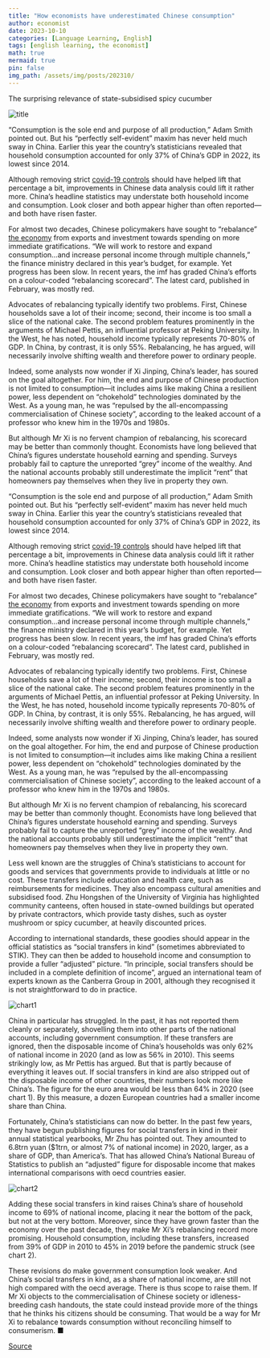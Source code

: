 ```yaml
---
title: "How economists have underestimated Chinese consumption"
author: economist
date: 2023-10-10
categories: [Language Learning, English]
tags: [english learning, the economist]
math: true
mermaid: true
pin: false
img_path: /assets/img/posts/202310/
---
```




The surprising relevance of state-subsidised spicy cucumber

![title](20231014_FNP502.webp)

“Consumption is the sole end and purpose of all production,” Adam Smith pointed out. But his “perfectly self-evident” maxim has never held much sway in China. Earlier this year the country’s statisticians revealed that household consumption accounted for only 37% of China’s GDP in 2022, its lowest since 2014.

Although removing strict [covid-19 controls](https://www.economist.com/china/2022/12/06/china-is-dismantling-its-zero-covid-machine) should have helped lift that percentage a bit, improvements in Chinese data analysis could lift it rather more. China’s headline statistics may understate both household income and consumption. Look closer and both appear higher than often reported—and both have risen faster.

For almost two decades, Chinese policymakers have sought to “rebalance” [the economy](https://www.economist.com/leaders/2023/08/24/why-chinas-economy-wont-be-fixed) from exports and investment towards spending on more immediate gratifications. “We will work to restore and expand consumption…and increase personal income through multiple channels,” the finance ministry declared in this year’s budget, for example. Yet progress has been slow. In recent years, the imf has graded China’s efforts on a colour-coded “rebalancing scorecard”. The latest card, published in February, was mostly red.

Advocates of rebalancing typically identify two problems. First, Chinese households save a lot of their income; second, their income is too small a slice of the national cake. The second problem features prominently in the arguments of Michael Pettis, an influential professor at Peking University. In the West, he has noted, household income typically represents 70-80% of GDP. In China, by contrast, it is only 55%. Rebalancing, he has argued, will necessarily involve shifting wealth and therefore power to ordinary people.

Indeed, some analysts now wonder if Xi Jinping, China’s leader, has soured on the goal altogether. For him, the end and purpose of Chinese production is not limited to consumption—it includes aims like making China a resilient power, less dependent on “chokehold” technologies dominated by the West. As a young man, he was “repulsed by the all-encompassing commercialisation of Chinese society”, according to the leaked account of a professor who knew him in the 1970s and 1980s.

But although Mr Xi is no fervent champion of rebalancing, his scorecard may be better than commonly thought. Economists have long believed that China’s figures understate household earning and spending. Surveys probably fail to capture the unreported “grey” income of the wealthy. And the national accounts probably still underestimate the implicit “rent” that homeowners pay themselves when they live in property they own.

“Consumption is the sole end and purpose of all production,” Adam Smith pointed out. But his “perfectly self-evident” maxim has never held much sway in China. Earlier this year the country’s statisticians revealed that household consumption accounted for only 37% of China’s GDP in 2022, its lowest since 2014.

Although removing strict [covid-19 controls](https://www.economist.com/china/2022/12/06/china-is-dismantling-its-zero-covid-machine) should have helped lift that percentage a bit, improvements in Chinese data analysis could lift it rather more. China’s headline statistics may understate both household income and consumption. Look closer and both appear higher than often reported—and both have risen faster.

For almost two decades, Chinese policymakers have sought to “rebalance” [the economy](https://www.economist.com/leaders/2023/08/24/why-chinas-economy-wont-be-fixed) from exports and investment towards spending on more immediate gratifications. “We will work to restore and expand consumption…and increase personal income through multiple channels,” the finance ministry declared in this year’s budget, for example. Yet progress has been slow. In recent years, the imf has graded China’s efforts on a colour-coded “rebalancing scorecard”. The latest card, published in February, was mostly red.

Advocates of rebalancing typically identify two problems. First, Chinese households save a lot of their income; second, their income is too small a slice of the national cake. The second problem features prominently in the arguments of Michael Pettis, an influential professor at Peking University. In the West, he has noted, household income typically represents 70-80% of GDP. In China, by contrast, it is only 55%. Rebalancing, he has argued, will necessarily involve shifting wealth and therefore power to ordinary people.

Indeed, some analysts now wonder if Xi Jinping, China’s leader, has soured on the goal altogether. For him, the end and purpose of Chinese production is not limited to consumption—it includes aims like making China a resilient power, less dependent on “chokehold” technologies dominated by the West. As a young man, he was “repulsed by the all-encompassing commercialisation of Chinese society”, according to the leaked account of a professor who knew him in the 1970s and 1980s.

But although Mr Xi is no fervent champion of rebalancing, his scorecard may be better than commonly thought. Economists have long believed that China’s figures understate household earning and spending. Surveys probably fail to capture the unreported “grey” income of the wealthy. And the national accounts probably still underestimate the implicit “rent” that homeowners pay themselves when they live in property they own.

Less well known are the struggles of China’s statisticians to account for goods and services that governments provide to individuals at little or no cost. These transfers include education and health care, such as reimbursements for medicines. They also encompass cultural amenities and subsidised food. Zhu Hongshen of the University of Virginia has highlighted community canteens, often housed in state-owned buildings but operated by private contractors, which provide tasty dishes, such as oyster mushroom or spicy cucumber, at heavily discounted prices.

According to international standards, these goodies should appear in the official statistics as “social transfers in kind” (sometimes abbreviated to STIK). They can then be added to household income and consumption to provide a fuller “adjusted” picture. “In principle, social transfers should be included in a complete definition of income”, argued an international team of experts known as the Canberra Group in 2001, although they recognised it is not straightforward to do in practice.

![chart1](20231014_EPC893.webp)

China in particular has struggled. In the past, it has not reported them cleanly or separately, shovelling them into other parts of the national accounts, including government consumption. If these transfers are ignored, then the disposable income of China’s households was only 62% of national income in 2020 (and as low as 56% in 2010). This seems strikingly low, as Mr Pettis has argued. But that is partly because of everything it leaves out. If social transfers in kind are also stripped out of the disposable income of other countries, their numbers look more like China’s. The figure for the euro area would be less than 64% in 2020 (see chart 1). By this measure, a dozen European countries had a smaller income share than China.

Fortunately, China’s statisticians can now do better. In the past few years, they have begun publishing figures for social transfers in kind in their annual statistical yearbooks, Mr Zhu has pointed out. They amounted to 6.8trn yuan (\$1trn, or almost 7% of national income) in 2020, larger, as a share of GDP, than America’s. That has allowed China’s National Bureau of Statistics to publish an “adjusted” figure for disposable income that makes international comparisons with oecd countries easier.

![chart2](20231014_EPC889.avif)

Adding these social transfers in kind raises China’s share of household income to 69% of national income, placing it near the bottom of the pack, but not at the very bottom. Moreover, since they have grown faster than the economy over the past decade, they make Mr Xi’s rebalancing record more promising. Household consumption, including these transfers, increased from 39% of GDP in 2010 to 45% in 2019 before the pandemic struck (see chart 2).

These revisions do make government consumption look weaker. And China’s social transfers in kind, as a share of national income, are still not high compared with the oecd average. There is thus scope to raise them. If Mr Xi objects to the commercialisation of Chinese society or idleness-breeding cash handouts, the state could instead provide more of the things that he thinks his citizens should be consuming. That would be a way for Mr Xi to rebalance towards consumption without reconciling himself to consumerism. ■

[Source](https://www.economist.com/finance-and-economics/2023/10/10/how-economists-have-underestimated-chinese-consumption)
